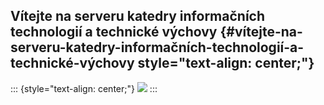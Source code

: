 ## Vítejte na serveru katedry informačních technologií a technické výchovy {#vítejte-na-serveru-katedry-informačních-technologií-a-technické-výchovy style="text-align: center;"}

::: {style="text-align: center;"}
![](images/znakit.png)
:::
